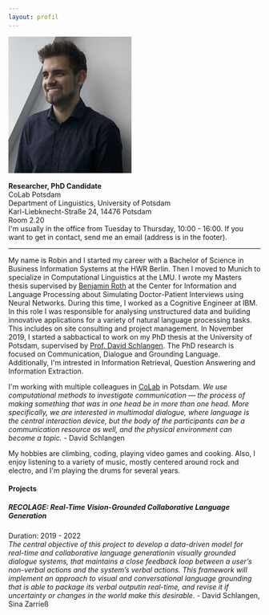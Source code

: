 ```yaml
---
layout: profil
---
```

![profil image](/assets/img/self.png)

__Researcher, PhD Candidate__ <br/>
CoLab Potsdam <br/>
Department of Linguistics, University of Potsdam <br/>
Karl-Liebknecht-Straße 24, 14476 Potsdam <br/>
Room 2.20<br/>
I'm usually in the office from Tuesday to Thursday, 10:00 - 16:00. If you want to get in contact, send 
me an email (address is in the footer).
<br/>

---

My name is Robin and I started my career with a Bachelor of Science in Business Information Systems at the HWR Berlin. Then I moved to Munich to specialize in Computational Linguistics at the LMU. I wrote my Masters thesis supervised by [Benjamin Roth](https://www.benjaminroth.net/) at the Center for Information and Language Processing about Simulating Doctor-Patient Interviews using Neural Networks. During this time, I worked as a Cognitive Engineer at IBM. In this role I was responsible for analysing unstructured data and building innovative applications for a variety of natural language processing tasks. This includes on site consulting and project management. In November 2019, I started a sabbactical to work on my PhD thesis at the University of Potsdam, supervised by [Prof. David Schlangen](http://www.ling.uni-potsdam.de/~das/). The PhD research is focused on Communication, Dialogue and Grounding Language. Additionally, I'm intrested in Information Retrieval, Question Answering and Information Extraction.


I'm working with multiple colleagues in [CoLab](http://clp.ling.uni-potsdam.de/) in Potsdam. 
*We use computational methods to investigate communication — the process of making something that was in one head be in more than one head. More specifically, we are interested in multimodal dialogue, where language is the central interaction device, but the body of the participants can be a communication resource as well, and the physical environment can become a topic.* - David Schlangen


My hobbies are climbing, coding, playing video games and cooking. Also, I enjoy listening to a variety of music, mostly centered around rock and electro, and I'm playing the drums for several years.



#### Projects


##### RECOLAGE: Real-Time Vision-Grounded Collaborative Language Generation
Duration: 2019 - 2022<br/>
*The central objective of this project to develop a data-driven model for real-time and collaborative language generationin visually grounded dialogue systems, that maintains a close feedback loop between a user’s non-verbal actions and the system’s verbal actions. This framework will implement an approach to visual and conversational language grounding that is able to package its verbal outputin real-time, and revise it if uncertainty or changes in the world make this desirable.* - David Schlangen, Sina Zarrieß
<br/>
<br/>
